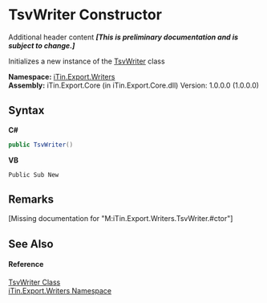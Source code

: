 # TsvWriter Constructor 
Additional header content _**\[This is preliminary documentation and is subject to change.\]**_

Initializes a new instance of the <a href="e8b1f863-79c8-7e03-e514-e70ca0227fab">TsvWriter</a> class

**Namespace:**&nbsp;<a href="e20f9067-68c3-b137-ea41-2fb08bbbee45">iTin.Export.Writers</a><br />**Assembly:**&nbsp;iTin.Export.Core (in iTin.Export.Core.dll) Version: 1.0.0.0 (1.0.0.0)

## Syntax

**C#**<br />
``` C#
public TsvWriter()
```

**VB**<br />
``` VB
Public Sub New
```


## Remarks
\[Missing <remarks> documentation for "M:iTin.Export.Writers.TsvWriter.#ctor"\]

## See Also


#### Reference
<a href="e8b1f863-79c8-7e03-e514-e70ca0227fab">TsvWriter Class</a><br /><a href="e20f9067-68c3-b137-ea41-2fb08bbbee45">iTin.Export.Writers Namespace</a><br />